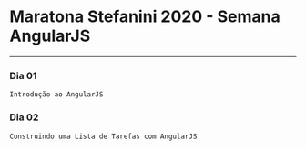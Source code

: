 # Maratona Stefanini 2020 - Semana AngularJS
---

### Dia 01
    Introdução ao AngularJS

### Dia 02
    Construindo uma Lista de Tarefas com AngularJS